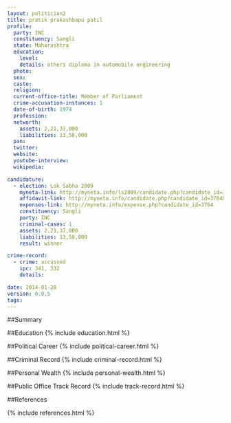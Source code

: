```yaml
---
layout: politician2
title: pratik prakashbapu patil
profile: 
  party: INC
  constituency: Sangli
  state: Maharashtra
  education: 
    level: 
    details: others diploma in automobile engineering
  photo: 
  sex: 
  caste: 
  religion: 
  current-office-title: Member of Parliament
  crime-accusation-instances: 1
  date-of-birth: 1974
  profession: 
  networth: 
    assets: 2,21,37,000
    liabilities: 13,58,000
  pan: 
  twitter: 
  website: 
  youtube-interview: 
  wikipedia: 

candidature: 
  - election: Lok Sabha 2009
    myneta-link: http://myneta.info/ls2009/candidate.php?candidate_id=3764
    affidavit-link: http://myneta.info/candidate.php?candidate_id=3764&scan=original
    expenses-link: http://myneta.info/expense.php?candidate_id=3764
    constituency: Sangli 
    party: INC
    criminal-cases: 1
    assets: 2,21,37,000
    liabilities: 13,58,000
    result: winner 

crime-record: 
  - crime: accussed
    ipc: 341, 332
    details:  

date: 2014-01-28
version: 0.0.5
tags: 
---
```

##Summary


##Education
{% include education.html %}


##Political Career
{% include political-career.html %}


##Criminal Record
{% include criminal-record.html %}


##Personal Wealth
{% include personal-wealth.html %}


##Public Office Track Record
{% include track-record.html %}


##References


{% include references.html %}
